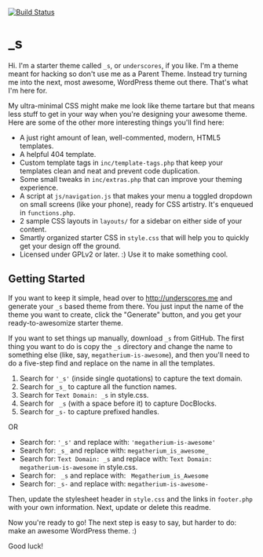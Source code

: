 [![Build Status](https://travis-ci.org/Automattic/_s.svg?branch=master)](https://travis-ci.org/Automattic/_s)

_s
===

Hi. I'm a starter theme called `_s`, or `underscores`, if you like. I'm a theme meant for hacking so don't use me as a Parent Theme. Instead try turning me into the next, most awesome, WordPress theme out there. That's what I'm here for.

My ultra-minimal CSS might make me look like theme tartare but that means less stuff to get in your way when you're designing your awesome theme. Here are some of the other more interesting things you'll find here:

* A just right amount of lean, well-commented, modern, HTML5 templates.
* A helpful 404 template.
* Custom template tags in `inc/template-tags.php` that keep your templates clean and neat and prevent code duplication.
* Some small tweaks in `inc/extras.php` that can improve your theming experience.
* A script at `js/navigation.js` that makes your menu a toggled dropdown on small screens (like your phone), ready for CSS artistry. It's enqueued in `functions.php`.
* 2 sample CSS layouts in `layouts/` for a sidebar on either side of your content.
* Smartly organized starter CSS in `style.css` that will help you to quickly get your design off the ground.
* Licensed under GPLv2 or later. :) Use it to make something cool.

Getting Started
---------------

If you want to keep it simple, head over to http://underscores.me and generate your `_s` based theme from there. You just input the name of the theme you want to create, click the "Generate" button, and you get your ready-to-awesomize starter theme.

If you want to set things up manually, download `_s` from GitHub. The first thing you want to do is copy the `_s` directory and change the name to something else (like, say, `megatherium-is-awesome`), and then you'll need to do a five-step find and replace on the name in all the templates.

1. Search for `'_s'` (inside single quotations) to capture the text domain.
2. Search for `_s_` to capture all the function names.
3. Search for `Text Domain: _s` in style.css.
4. Search for <code>&nbsp;_s</code> (with a space before it) to capture DocBlocks.
5. Search for `_s-` to capture prefixed handles.

OR

* Search for: `'_s'` and replace with: `'megatherium-is-awesome'`
* Search for: `_s_` and replace with: `megatherium_is_awesome_`
* Search for: `Text Domain: _s` and replace with: `Text Domain: megatherium-is-awesome` in style.css.
* Search for: <code>&nbsp;_s</code> and replace with: <code>&nbsp;Megatherium_is_Awesome</code>
* Search for: `_s-` and replace with: `megatherium-is-awesome-`

Then, update the stylesheet header in `style.css` and the links in `footer.php` with your own information. Next, update or delete this readme.

Now you're ready to go! The next step is easy to say, but harder to do: make an awesome WordPress theme. :)

Good luck!
